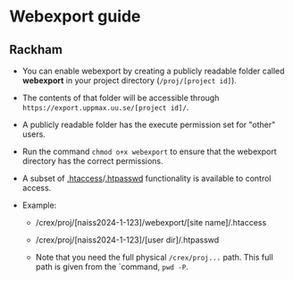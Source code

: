 # Webexport guide


## Rackham

- You can enable webexport by creating a publicly readable folder called **webexport** in your project directory (``/proj/[project id]``).
- The contents of that folder will be accessible through `https://export.uppmax.uu.se/[project id]/`.

- A publicly readable folder has the execute permission set for "other" users.
- Run the command ``chmod o+x webexport`` to ensure that the webexport directory has the correct permissions.

- A subset of [.htaccess](httpd.apache.org/docs/current/howto/htaccess.html)/[.htpasswd](httpd.apache.org/docs/2.4/programs/htpasswd.html) functionality is available to control access.

- Example:
  
  - /crex/proj/[naiss2024-1-123]/webexport/[site name]/.htaccess
  - /crex/proj/[naiss2024-1-123]/[user dir]/.htpasswd

  - Note that you need the full physical ``/crex/proj...`` path. This full path is given from the `command, ``pwd -P``.
